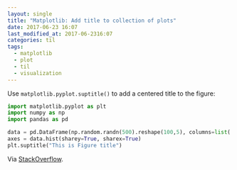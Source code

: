 ```yaml
---
layout: single
title: "Matplotlib: Add title to collection of plots"
date: 2017-06-23 16:07
last_modified_at: 2017-06-2316:07
categories: til
tags:
  - matplotlib
  - plot
  - til
  - visualization
---
```


Use `matplotlib.pyplot.suptitle()` to add a centered title to the figure:

```python
import matplotlib.pyplot as plt
import numpy as np
import pandas as pd

data = pd.DataFrame(np.random.randn(500).reshape(100,5), columns=list('abcde'))
axes = data.hist(sharey=True, sharex=True)
plt.suptitle("This is Figure title")
```

Via [StackOverflow](https://stackoverflow.com/a/19625612/1257318).
